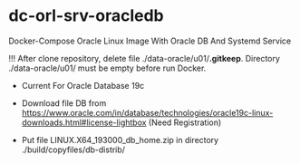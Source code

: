 # dc-orl-srv-oracledb

Docker-Compose Oracle Linux Image With Oracle DB And Systemd Service

!!! After clone repository, delete file ./data-oracle/u01/**.gitkeep**. Directory ./data-oracle/u01/ must be empty before run Docker.

 - Current For Oracle Database 19c

 - Download file DB from https://www.oracle.com/in/database/technologies/oracle19c-linux-downloads.html#license-lightbox (Need Registration)

 - Put file LINUX.X64_193000_db_home.zip in directory ./build/copyfiles/db-distrib/

